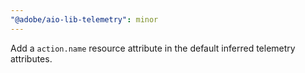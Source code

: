 ```yaml
---
"@adobe/aio-lib-telemetry": minor
---
```


Add a `action.name` resource attribute in the default inferred telemetry attributes.
